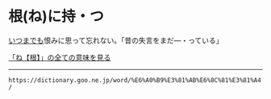 # 根(ね)に持・つ

[いつまでも](いつまでも（何時迄も）)恨みに思って忘れない。「昔の失言をまだ―・っている」

[「ね【根】」の全ての意味を見る](https://dictionary.goo.ne.jp/word/%E6%A0%B9_%28%E3%81%AD%29/#jn-169577)

---
`https://dictionary.goo.ne.jp/word/%E6%A0%B9%E3%81%AB%E6%8C%81%E3%81%A4/`